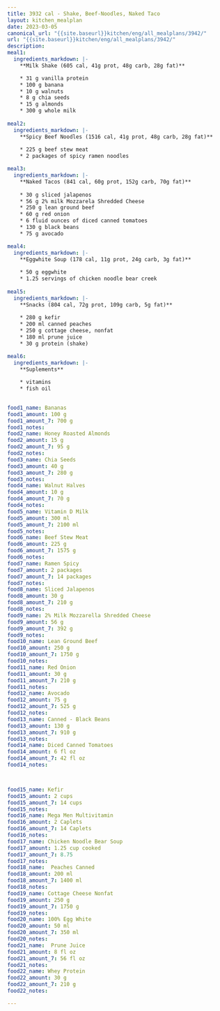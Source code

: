 ```yaml
---
title: 3932 cal - Shake, Beef-Noodles, Naked Taco
layout: kitchen_mealplan
date: 2023-03-05
canonical_url: "{{site.baseurl}}kitchen/eng/all_mealplans/3942/"
url: "{{site.baseurl}}kitchen/eng/all_mealplans/3942/"
description: 
meal1: 
  ingredients_markdown: |-
    **Milk Shake (605 cal, 41g prot, 48g carb, 28g fat)**

    * 31 g vanilla protein
    * 100 g banana
    * 10 g walnuts
    * 8 g chia seeds
    * 15 g almonds
    * 300 g whole milk
    
meal2: 
  ingredients_markdown: |-
    **Spicy Beef Noodles (1516 cal, 41g prot, 48g carb, 28g fat)**
    
    * 225 g beef stew meat
    * 2 packages of spicy ramen noodles

meal3:
  ingredients_markdown: |-
    **Naked Tacos (841 cal, 60g prot, 152g carb, 70g fat)**
    
    * 30 g sliced jalapenos
    * 56 g 2% milk Mozzarela Shredded Cheese
    * 250 g lean ground beef
    * 60 g red onion
    * 6 fluid ounces of diced canned tomatoes
    * 130 g black beans
    * 75 g avocado

meal4: 
  ingredients_markdown: |-
    **Eggwhite Soup (178 cal, 11g prot, 24g carb, 3g fat)**
    
    * 50 g eggwhite
    * 1.25 servings of chicken noodle bear creek
    
meal5: 
  ingredients_markdown: |-
    **Snacks (804 cal, 72g prot, 109g carb, 5g fat)**
    
    * 280 g kefir
    * 200 ml canned peaches
    * 250 g cottage cheese, nonfat
    * 180 ml prune juice
    * 30 g protein (shake)

meal6:
  ingredients_markdown: |-
    **Suplements**
    
    * vitamins
    * fish oil
    

food1_name: Bananas
food1_amount: 100 g
food1_amount_7: 700 g
food1_notes:
food2_name: Honey Roasted Almonds
food2_amount: 15 g
food2_amount_7: 95 g
food2_notes:
food3_name: Chia Seeds
food3_amount: 40 g
food3_amount_7: 280 g
food3_notes: 
food4_name: Walnut Halves
food4_amount: 10 g
food4_amount_7: 70 g  
food4_notes:
food5_name: Vitamin D Milk
food5_amount: 300 ml
food5_amount_7: 2100 ml
food5_notes:
food6_name: Beef Stew Meat 
food6_amount: 225 g
food6_amount_7: 1575 g
food6_notes:
food7_name: Ramen Spicy
food7_amount: 2 packages
food7_amount_7: 14 packages
food7_notes:
food8_name: Sliced Jalapenos
food8_amount: 30 g
food8_amount_7: 210 g
food8_notes: 
food9_name: 2% Milk Mozzarella Shredded Cheese
food9_amount: 56 g
food9_amount_7: 392 g
food9_notes:
food10_name: Lean Ground Beef
food10_amount: 250 g
food10_amount_7: 1750 g
food10_notes: 
food11_name: Red Onion
food11_amount: 30 g
food11_amount_7: 210 g
food11_notes: 
food12_name: Avocado
food12_amount: 75 g
food12_amount_7: 525 g
food12_notes:
food13_name: Canned - Black Beans
food13_amount: 130 g
food13_amount_7: 910 g
food13_notes:
food14_name: Diced Canned Tomatoes
food14_amount: 6 fl oz
food14_amount_7: 42 fl oz
food14_notes:



food15_name: Kefir
food15_amount: 2 cups
food15_amount_7: 14 cups
food15_notes:
food16_name: Mega Men Multivitamin
food16_amount: 2 Caplets
food16_amount_7: 14 Caplets
food16_notes:
food17_name: Chicken Noodle Bear Soup
food17_amount: 1.25 cup cooked
food17_amount_7: 8.75
food17_notes:
food18_name:  Peaches Canned
food18_amount: 200 ml
food18_amount_7: 1400 ml
food18_notes: 
food19_name: Cottage Cheese Nonfat
food19_amount: 250 g
food19_amount_7: 1750 g
food19_notes:
food20_name: 100% Egg White
food20_amount: 50 ml
food20_amount_7: 350 ml
food20_notes:
food21_name:  Prune Juice
food21_amount: 8 fl oz
food21_amount_7: 56 fl oz
food21_notes:
food22_name: Whey Protein
food22_amount: 30 g
food22_amount_7: 210 g
food22_notes:

---
```

